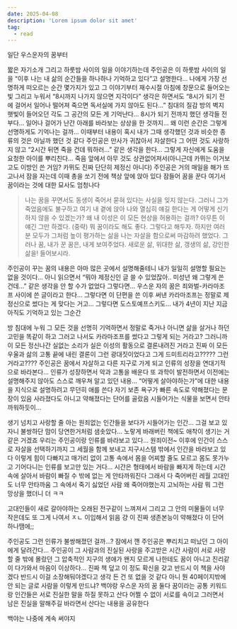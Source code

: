 ```yaml
---
date: 2025-04-08
description: 'Lorem ipsum dolor sit amet'
tag:
  - read
---
```


일단 우스운자의 꿈부터

짧은 자기소개 그리고 하룻밤 사이의 일을 이야기하는데
주인공은 이 하룻밤 사이의 일을 “이후 나는 내 삶의 순간들을 하나하나 기억하고 있다”고 설명한다…
나에게 가장 선명하게 떠오르는 순간 몇가지가 있고 그 이야기부터
재수시절 아침에 창문으로 들어오는 빛 그리고 누워서 “8시까지 나가지 않으면 지각이다” 생각은 하면서도 “8시가 되기 전에 걸어서 일어나 떨어져 죽으면 독서실에 가지 않아도 된다…”
침대의 질감 방의 벽지 햇빛이 들어오던 각도 그 공간의 모든 게 기억난다… 8시가 되기 전까지 했던 생각들 전부다… 일어나 걸어가 난간 아래를 바라보는 상상을 한 것까지…
왜 이런 순간은 그렇게 선명하게도 기억나는 걸까… 이때부터 내용이 혹시 내가 그때 생각했던 것과 비슷한 종류의 것은 아닐까 했던 것 같다
주인공은 만사가 귀찮아서 자살한다 그 어떤 것도 사랑하지 않고 “2시간 뒤면 죽을 건데 뭐하러…” 같은 생각을 한다… 그렇게 자신에게 도움을 요청한 아이를 뿌리친다… 죽음 앞에서 아무 것도 상관없어져서(아니근데 카뮈는 이거보고도 이방인 쓴 거임? 카뮈도 진짜 단단히 제정신 아니다)
주인공은 거의 매일을 해가 뜨고나서 잠을 자는데 이때 총을 쏘기 전에 책상 앞에 앉아 있다 잠들어 꿈을 꾼다
여기서 꿈이라는 것에 대한 묘사도 엄청나다

> 나는 꿈을 꾸면서도 동생이 죽어서 묻혀 있다는 사실을 잊지 않는다. 그러니 그가 죽었음에도 불구하고 여기 내 곁에 앉아 나와 열심히 얘길 한다는 게 어떻게 신기하지 않을 수 있겠는가? 왜 내 이성은 이 모든 현상을 허용하는 걸까? 아무튼 이 얘긴 그만 하겠다. (중략) 뭐 꿈이라도 해도 좋다. 그렇다고 해두자. 하지만 여러분 모두가 그처럼 높이 평가하는 삶을 나는 자살을 함으로써 마감하려 했었다. 그러나 꿈, 내가 꾼 꿈은, 내게 보여주었다. 새로운 삶, 위대한 삶, 갱생의 삶, 강인한 삶을! 들어보시라.

주인공이 꾸는 꿈의 내용은 아마 많은 곳에서 설명해줄테니 내가 일일히 설명할 필요는 없을 것이다… 아니 읽으면서 “뭐야 제정신인 글 쓸 수 있었잖아.. 미성년 왜 그렇게 쓴 건데…” 같은 생각을 안 할 수가 없었다 그렇다면… 우스운 자의 꿈은 죄와벌-카라마조프 사이에 쓴 글이라고 한다… 그렇다면 이 단편을 쓴 이후 써낸 카라마조프는 정말로 제정신으로 썼다는 게 맞다는 거고… 그렇다면 도스토예프스키도… 내가 4년이 지난 지금 아직도 기억하고 있는 그순간

방 침대에 누워 그 모든 것을 선명히 기억하면서 정말로 죽거나 아니면 삶을 살거나 하던 고민을 똑같이 하고 그러고 나서도 카라마조프를 썼다고 그렇게 되는 거라고? 그러니까 이 모든 정신나간 실없는 소리가 실은 이성의 활동으로 결론내려진 거라고 진짜 이 모든 우울과 삶의 고통 끝에 내린 결론이 그런 광대짓이었다고 그게 드미트리라고????? 그런거라고????
주인공은 꿈에서 자살하고 다른 지구로 가게 되고 인류의 성장을 연대기적으로 바라본다… 인류가 성장하면서 악과 고통을 배운다 또 과학이 발전하면서 이전에는 설명해주지 않아도 스스로 깨우쳐 알고 있던 내용… “어떻게 살아야하는가”에 대한 내용을 지식으로 설명하려고 무던히 애를 쓴다
자기 보존 욕구가 빠른 속도로 약해졌다는 문장이 있음
사라졌다도 아니고 약해졌다는 단어를 골랐음 시들어가는 식물을 보면서 안타까워하듯이…

생기 넘치고 사랑할 줄 아는 원죄없는 인간들을 보다가 시들어가는 인간… 그걸 보고 있자니 불쌍하단 맘이 당연한거처럼 샘솟았다… 노랗게 바래버린 책에도 애착이 생기는 거 같은 거겠죠
우리는 주인공이랑 인류를 바라보고 있다… 원죄이전~ 이후에 인간이 스스로 자살을 선택하기까지 그 세월을 함께 보내고 지구시스템 밖에서 인간을 바라보고 있다 이렇게 힘이 다빠지고 매가리 없이 고통 속에서 몸을 어찌할 줄도 모르고 몸도 못가누고 기어다니는 인류를 보고만 있는 거다… 시간은 형태에서 바람을 빠지게 하는데 시간 속에 살아서 바람이 빠질 수 밖에 없는 게 안타까워진다
그래서 다 죽어버린 레월 고대인도 너무 안타까움 그 속에서 죽기 싫었던 사람 왜 죽어야했는지 고뇌하는 사람 뭐 그런 망상을 했더니 더 ㅋㅋ

고대인들이 새로 갈아야하는 오래된 전구같이 느껴져서 그리고 그 안의 미물들이 너무 작은데도 또 그게 나여서 ㅈㄴ 이입해서 읽음 걍 이 진짜 생존본능이 약해졌다 이 단어 하나땜에;;

주인공도 그런 인류가 불쌍해졌던 걸까…? 잠에서 깬 주인공은 뿌리치고 떠났던 그 아이에게 달려간다… 주인공이 그 사람과의 진실된 사랑을 주고받은 시간 사람이 서로 사랑할 줄 밖에 몰랐던 그 압축적인 지구의 생애가 왠지 모르게 나한테도 꿈이 아니고 진리같이 다가와서 마음이 이상하다…
진짜 책 덮고 이 정도 확신을 갖고 반드시 이 책을 사야겠다 반드시 이걸 소장해둬야겠다고 생각 든 건 또 없을 것 같다 아니 뭔 40페이지밖에 안 되는 글로 사람을 이렇게 만드냐?
백야랑 우스운 자의 꿈 둘다 꿈이라는 공통 키워드랑 인간들은 서로 진실한 말을 하질 못하고 산다 어쩔 수 없이 서로를 속이고 그러면서 남은 진실을 말해주길 바라면서 산다는 내용을 공유한다

백야는 나중에 계속 써야지
